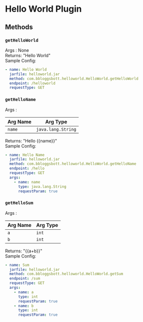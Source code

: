 # Hello World Plugin

## Methods

### `getHelloWorld`

Args : None<br>
Returns: "Hello World"<br>
Sample Config:
```yaml
- name: Hello World
  jarfile: helloworld.jar
  method: com.bbloggsbott.helloworld.HelloWorld.getHelloWorld
  endpoint: /helloworld
  requestType: GET
```

### `getHelloName`
Args :

| Arg Name | Arg Type |
|-|-|
|`name` | `java.lang.String` |

Returns: "Hello {{name}}"<br>
Sample Config:
```yaml
- name: Hello Name
  jarfile: helloworld.jar
  method: com.bbloggsbott.helloworld.HelloWorld.getHelloName
  endpoint: /hello
  requestType: GET
  args:
    - name: name
      type: java.lang.String
      requestParam: true
```

### `getHelloSum`
Args :

| Arg Name | Arg Type |
|-|-|
|`a` | `int` |
|`b` | `int` |

Returns: "{{a+b}}"<br>
Sample Config:
```yaml
- name: Sum
  jarfile: helloworld.jar
  method: com.bbloggsbott.helloworld.HelloWorld.getSum
  endpoint: /sum
  requestType: GET
  args:
    - name: a
      type: int
      requestParam: true
    - name: b
      type: int
      requestParam: true
    
```